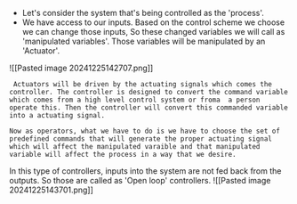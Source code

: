 - Let's consider the system that's being controlled as the 'process'.  
- We have access to our inputs. Based on the control scheme we choose we can change those inputs, So these changed variables we will call as 'manipulated variables'. Those variables will be manipulated by an 'Actuator'.

![[Pasted image 20241225142707.png]]

	 Actuators will be driven by the actuating signals which comes the controller. The controller is designed to convert the command variable which comes from a high level control system or froma  a person operate this. Then the controller will convert this commanded variable into a actuating signal.

	Now as operators, what we have to do is we have to choose the set of predefined commands that will generate the proper actuating signal which will affect the manipulated varaible and that manipulated variable will affect the process in a way that we desire.

In this type of controllers, inputs into the system are not fed back from the outputs. So those are called as 'Open loop' controllers.
![[Pasted image 20241225143701.png]]
